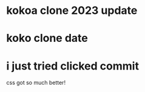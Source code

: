 # kokoa clone 2023 update

# koko clone date

# i just tried clicked commit

css got so much better!
